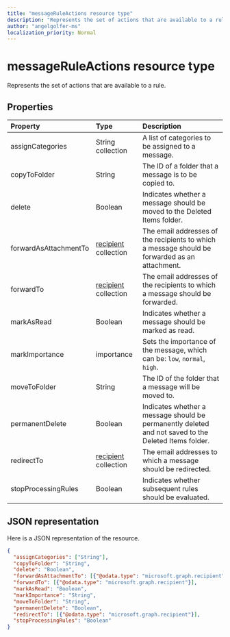 ```yaml
---
title: "messageRuleActions resource type"
description: "Represents the set of actions that are available to a rule."
author: "angelgolfer-ms"
localization_priority: Normal
---
```


# messageRuleActions resource type


Represents the set of actions that are available to a rule.

## Properties
| Property	   | Type	|Description|
|:---------------|:--------|:----------|
| assignCategories | String collection | A list of categories to be assigned to a message. |
| copyToFolder | String | The ID of a folder that a message is to be copied to. |
| delete | Boolean | Indicates whether a message should be moved to the Deleted Items folder. |
| forwardAsAttachmentTo | [recipient](recipient.md) collection | The email addresses of the recipients to which a message should be forwarded as an attachment. |
| forwardTo | [recipient](recipient.md) collection | The email addresses of the recipients to which a message should be forwarded. |
| markAsRead | Boolean | Indicates whether a message should be marked as read. |
| markImportance | importance | Sets the importance of the message, which can be: `low`, `normal`, `high`. |
| moveToFolder |  String| The ID of the folder that a message will be moved to. |
| permanentDelete | Boolean | Indicates whether a message should be permanently deleted and not saved to the Deleted Items folder. |
| redirectTo | [recipient](recipient.md) collection | The email addresses to which a message should be redirected. |
| stopProcessingRules | Boolean | Indicates whether subsequent rules should be evaluated. |

## JSON representation
Here is a JSON representation of the resource.

<!-- {
  "blockType": "resource",
  "optionalProperties": [
   ],
  "@odata.type": "microsoft.graph.messageRuleActions"
}-->

```json
{
  "assignCategories": ["String"],
  "copyToFolder": "String",
  "delete": "Boolean",
  "forwardAsAttachmentTo": [{"@odata.type": "microsoft.graph.recipient"}],
  "forwardTo": [{"@odata.type": "microsoft.graph.recipient"}],
  "markAsRead": "Boolean",
  "markImportance": "String",
  "moveToFolder": "String",
  "permanentDelete": "Boolean",
  "redirectTo": [{"@odata.type": "microsoft.graph.recipient"}],
  "stopProcessingRules": "Boolean"
}

```

<!-- uuid: 8fcb5dbc-d5aa-4681-8e31-b001d5168d79
2015-10-25 14:57:30 UTC -->
<!-- {
  "type": "#page.annotation",
  "description": "messageRuleActions resource",
  "keywords": "",
  "section": "documentation",
  "tocPath": ""
}-->
